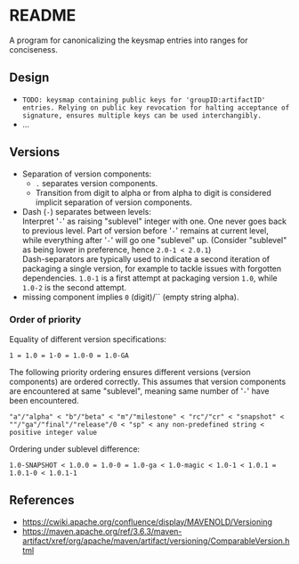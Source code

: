 # README

A program for canonicalizing the keysmap entries into ranges for conciseness.

## Design

- `TODO: keysmap containing public keys for 'groupID:artifactID' entries. Relying on public key revocation for halting acceptance of signature, ensures multiple keys can be used interchangibly.`
- ...

## Versions

- Separation of version components:
  - `.` separates version components.
  - Transition from digit to alpha or from alpha to digit is considered implicit separation of version components.
- Dash (`-`) separates between levels:  
  Interpret '`-`' as raising "sublevel" integer with one. One never goes back to previous level. Part of version before '`-`' remains at current level, while everything after '`-`' will go one "sublevel" up. (Consider "sublevel" as being lower in preference, hence `2.0-1 < 2.0.1`)  
  Dash-separators are typically used to indicate a second iteration of packaging a single version, for example to tackle issues with forgotten dependencies. `1.0-1` is a first attempt at packaging version `1.0`, while `1.0-2` is the second attempt.
- missing component implies `0` (digit)/`` (empty string alpha).

### Order of priority

Equality of different version specifications:

```
1 = 1.0 = 1-0 = 1.0-0 = 1.0-GA
```

The following priority ordering ensures different versions (version components) are ordered correctly. This assumes that version components are encountered at same "sublevel", meaning same number of '`-`' have been encountered.

```text
"a"/"alpha" < "b"/"beta" < "m"/"milestone" < "rc"/"cr" < "snapshot" < ""/"ga"/"final"/"release"/0 < "sp" < any non-predefined string < positive integer value
```

Ordering under sublevel difference:

```text
1.0-SNAPSHOT < 1.0.0 = 1.0-0 = 1.0-ga < 1.0-magic < 1.0-1 < 1.0.1 = 1.0.1-0 < 1.0.1-1
```

## References

- https://cwiki.apache.org/confluence/display/MAVENOLD/Versioning
- https://maven.apache.org/ref/3.6.3/maven-artifact/xref/org/apache/maven/artifact/versioning/ComparableVersion.html
